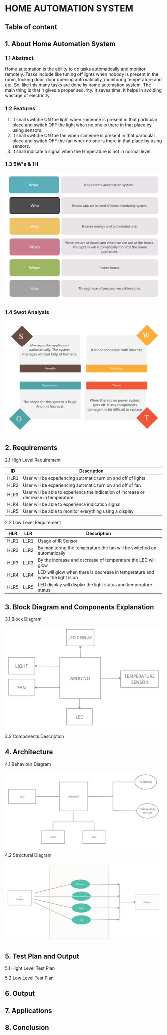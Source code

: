 # HOME AUTOMATION SYSTEM 

## Table of content 

## 1. About Home Automation System

### 1.1 Abstract

Home automation is the ability to do tasks automatically and monitor remotely. Tasks include like tuning off lights when nobody is present in the room, locking door, door opening automatically, monitoring temperature and etc. So, like this many tasks are done by home automation system. The main thing is that it gives a proper security. It saves time. It helps in avoiding wastage of electricity.

### 1.2 Features

1.	It shall switche ON the light when someone is present in that particular place and switch OFF the light when no one is there in that place by using sensors.
2.	It shall switche ON the fan when someone is present in that particular place and switch OFF the fan when no one is there in that place by using sensors.
3. It shall indicate a signal when the temperature is not in normal level.

### 1.3 5W's & 1H


![](https://github.com/KeerthuMG/M2-EmbSys/blob/main/Project/6_ImagesAndVideos/5W%261H.jpg)


### 1.4 Swot Analysis


![](https://github.com/KeerthuMG/M2-EmbSys/blob/main/Project/6_ImagesAndVideos/SWOT.jpg)


## 2. Requirements

2.1 High Level Requirement

| ID | Description |
|----|------------|
|HLR1 | User will be experiencing automatic turn on and off of lights |
|HLR2 | User will be experiencing automatic turn on and off of fan |
|HLR3 | User will be able to experience the indication of increase or decrease in temperature |
|HLR4 | User will be able to experience indication signal |
|HLR5 | User will be able to monitor everything using a display |

2.2 Low Level Requirement

| HLR | LLR | Description |
|-----|-----|-------------|
|HLR1 | LLR1 | Usage of IR Sensor |
|HLR2 | LLR2 | By monitoring the temperature the fan will be switched on automatically |
|HLR3 | LLR3 | By the increase and decrease of temperature the LED will glow |
|HLR4 | LLR4 | LED will glow when there is decrease in temperature and when the light is on |
|HLR5 | LLR5 | LED display will display the light status and temperature status |

## 3. Block Diagram and Components Explanation

3.1 Block Diagram

![](https://github.com/KeerthuMG/M2-EmbSys/blob/main/Project/6_ImagesAndVideos/CD.jpg)

3.2 Components Description

## 4. Architecture

4.1 Behaviour Diagram

![](https://github.com/KeerthuMG/M2-EmbSys/blob/main/Project/2_Architecture/Behavior%20Diagram.jpg)

4.2 Structural Diagram

![](https://github.com/KeerthuMG/M2-EmbSys/blob/main/Project/2_Architecture/Structural%20Diagram.jpg)

## 5. Test Plan and Output

5.1 Hight Level Test Plan

5.2 Low Level Test Plan

## 6. Output

## 7. Applications

## 8. Conclusion






